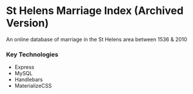 # St Helens Marriage Index (Archived Version)

An online database of marriage in the St Helens area between 1536 &amp; 2010

### Key Technologies

- Express
- MySQL
- Handlebars
- MaterializeCSS

